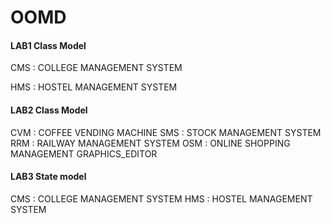 # OOMD
#### LAB1 Class Model
 CMS : COLLEGE MANAGEMENT SYSTEM
 
 HMS : HOSTEL MANAGEMENT SYSTEM
#### LAB2 Class Model
 CVM : COFFEE VENDING MACHINE
 SMS : STOCK MANAGEMENT SYSTEM
 RRM : RAILWAY MANAGEMENT SYSTEM
 OSM : ONLINE SHOPPING MANAGEMENT
 GRAPHICS_EDITOR
 #### LAB3 State model
 CMS : COLLEGE MANAGEMENT SYSTEM
 HMS : HOSTEL MANAGEMENT SYSTEM
 
